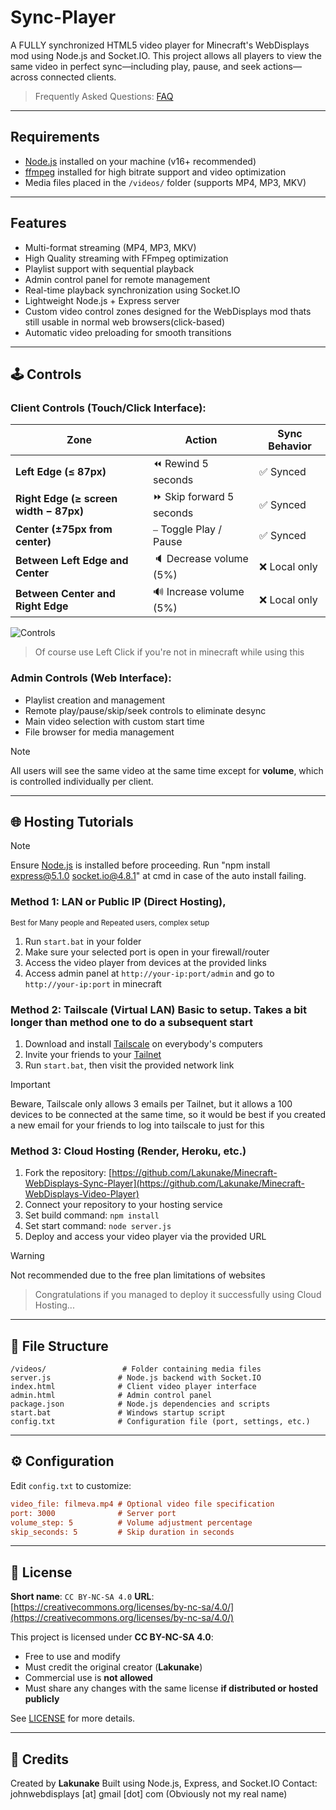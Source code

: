 # Sync-Player

A FULLY synchronized HTML5 video player for Minecraft's WebDisplays mod using Node.js and Socket.IO. This project allows all players to view the same video in perfect sync—including play, pause, and seek actions—across connected clients.

> Frequently Asked Questions: [FAQ](FAQ.md)

---

## Requirements

* [Node.js](https://nodejs.org/) installed on your machine (v16+ recommended)
* [ffmpeg](https://ffmpeg.org/) installed for high bitrate support and video optimization
* Media files placed in the `/videos/` folder (supports MP4, MP3, MKV)

---

## Features

* Multi-format streaming (MP4, MP3, MKV)
* High Quality streaming with FFmpeg optimization
* Playlist support with sequential playback
* Admin control panel for remote management
* Real-time playback synchronization using Socket.IO
* Lightweight Node.js + Express server
* Custom video control zones  designed for the WebDisplays mod thats still usable in normal web browsers(click-based)
* Automatic video preloading for smooth transitions

---

## 🕹️ Controls

### Client Controls (Touch/Click Interface):
| Zone                                   | Action                   | Sync Behavior |
| -------------------------------------- | ------------------------ | ------------- |
| **Left Edge (≤ 87px)**                 | ⏪ Rewind 5 seconds       | ✅ Synced      |
| **Right Edge (≥ screen width − 87px)** | ⏩ Skip forward 5 seconds | ✅ Synced      |
| **Center (±75px from center)**         | ⎯️ Toggle Play / Pause   | ✅ Synced      |
| **Between Left Edge and Center**       | 🔈 Decrease volume (5%)  | ❌ Local only  |
| **Between Center and Right Edge**      | 🔊 Increase volume (5%)  | ❌ Local only  |

![Controls](https://cdn.modrinth.com/data/N3CzASyr/images/dee2ac0695a18044f60e62bf75c5d3a94de57bd6.png "Visualised Controls (<3 comic sans)")
> Of course use Left Click if you're not in minecraft while using this

### Admin Controls (Web Interface):
- Playlist creation and management
- Remote play/pause/skip/seek controls to eliminate desync
- Main video selection with custom start time
- File browser for media management

> [!NOTE]
>  All users will see the same video at the same time except for **volume**, which is controlled individually per client.

---

## 🌐 Hosting Tutorials

> [!NOTE]
> Ensure [Node.js](https://nodejs.org/) is installed before proceeding.
> Run "npm install express@5.1.0 socket.io@4.8.1" at cmd in case of the auto install failing.

### Method 1: LAN or Public IP (Direct Hosting),
<small>Best for Many people and Repeated users, complex setup</small>

1. Run `start.bat` in your folder
2. Make sure your selected port is open in your firewall/router
3. Access the video player from devices at the provided links
4. Access admin panel at `http://your-ip:port/admin` and go to `http://your-ip:port` in minecraft

### Method 2: Tailscale (Virtual LAN) Basic to setup. Takes a bit longer than method one to do a subsequent start

1. Download and install [Tailscale](https://tailscale.com/download) on everybody's computers
2. Invite your friends to your [Tailnet](https://tailscale.com/kb/1136/tailnet)
3. Run `start.bat`, then visit the provided network link
> [!IMPORTANT]  
> Beware, Tailscale only allows 3 emails per Tailnet, but it allows a 100 devices to be connected at the same time, so it would be best if you created a new email for your friends to log into tailscale to just for this

### Method 3: Cloud Hosting (Render, Heroku, etc.)

1. Fork the repository: [https://github.com/Lakunake/Minecraft-WebDisplays-Sync-Player](https://github.com/Lakunake/Minecraft-WebDisplays-Video-Player)
2. Connect your repository to your hosting service
3. Set build command: `npm install`
4. Set start command: `node server.js`
5. Deploy and access your video player via the provided URL
> [!WARNING]
> Not recommended due to the free plan limitations of websites

> Congratulations if you managed to deploy it successfully using Cloud Hosting...
---

## 📁 File Structure

```
/videos/                 # Folder containing media files
server.js               # Node.js backend with Socket.IO
index.html              # Client video player interface
admin.html              # Admin control panel
package.json            # Node.js dependencies and scripts
start.bat               # Windows startup script
config.txt              # Configuration file (port, settings, etc.)
```

---

## ⚙️ Configuration

Edit `config.txt` to customize:

```ini
video_file: filmeva.mp4 # Optional video file specification
port: 3000              # Server port
volume_step: 5          # Volume adjustment percentage
skip_seconds: 5         # Skip duration in seconds
```

---

## 📜 License

**Short name**: `CC BY-NC-SA 4.0`
**URL**: [https://creativecommons.org/licenses/by-nc-sa/4.0/](https://creativecommons.org/licenses/by-nc-sa/4.0/)

This project is licensed under **CC BY-NC-SA 4.0**:

*  Free to use and modify
*  Must credit the original creator (**Lakunake**)
*  Commercial use is **not allowed**
*  Must share any changes with the same license **if distributed or hosted publicly**

See [LICENSE](LICENSE) for more details.

---

## 🙏 Credits

Created by **Lakunake**
Built using Node.js, Express, and Socket.IO
Contact: johnwebdisplays [at] gmail [dot] com        (Obviously not my real name)

